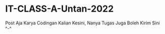 # IT-CLASS-A-Untan-2022
Post Aja Karya Codingan Kalian Kesini, Nanya Tugas Juga Boleh Kirim Sini ^-^
